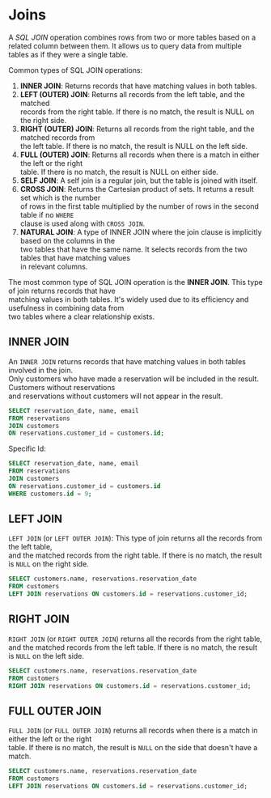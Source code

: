 # Joins

A *SQL JOIN* operation combines rows from two or more tables based on a related column between them. 
It allows us to query data from multiple tables as if they were a single table.   

Common types of SQL JOIN operations:

1. **INNER JOIN**: Returns records that have matching values in both tables.  
2. **LEFT (OUTER) JOIN**: Returns all records from the left table, and the matched  
   records from the right table. If there is no match, the result is NULL on the right side.  
4. **RIGHT (OUTER) JOIN**: Returns all records from the right table, and the matched records from  
   the left table. If there is no match, the result is NULL on the left side.  
6. **FULL (OUTER) JOIN**: Returns all records when there is a match in either the left or the right  
   table. If there is no match, the result is NULL on either side.  
8. **SELF JOIN**: A self join is a regular join, but the table is joined with itself.  
9. **CROSS JOIN**: Returns the Cartesian product of sets. It returns a result set which is the number  
   of rows in the first table multiplied by the number of rows in the second table if no `WHERE`  
   clause is used along with `CROSS JOIN`.
11. **NATURAL JOIN**: A type of INNER JOIN where the join clause is implicitly based on the columns in the  
    two tables that have the same name. It selects records from the two tables that have matching values  
    in relevant columns.  


The most common type of SQL JOIN operation is the **INNER JOIN**. This type of join returns records that have  
matching values in both tables. It's widely used due to its efficiency and usefulness in combining data from  
two tables where a clear relationship exists.  


## INNER JOIN

An `INNER JOIN` returns records that have matching values in both tables involved in the join.  
Only customers who have made a reservation will be included in the result. Customers without reservations  
and reservations without customers will not appear in the result.

```SQL
SELECT reservation_date, name, email
FROM reservations 
JOIN customers 
ON reservations.customer_id = customers.id;
```

Specific Id:

```SQL
SELECT reservation_date, name, email
FROM reservations 
JOIN customers 
ON reservations.customer_id = customers.id
WHERE customers.id = 9;
```

## LEFT JOIN

`LEFT JOIN` (or `LEFT OUTER JOIN`): This type of join returns all the records from the left table,  
and the matched records from the right table. If there is no match, the result is `NULL` on the right side.  

```SQL
SELECT customers.name, reservations.reservation_date
FROM customers
LEFT JOIN reservations ON customers.id = reservations.customer_id;
```

## RIGHT JOIN

`RIGHT JOIN` (or `RIGHT OUTER JOIN`) returns all the records from the right table, and the matched records 
from the left table. If there is no match, the result is `NULL` on the left side.

```SQL
SELECT customers.name, reservations.reservation_date
FROM customers
RIGHT JOIN reservations ON customers.id = reservations.customer_id;
```

## FULL OUTER JOIN

`FULL JOIN` (or `FULL OUTER JOIN`) returns all records when there is a match in either the left or the right  
table. If there is no match, the result is `NULL` on the side that doesn't have a match.  

```SQL
SELECT customers.name, reservations.reservation_date
FROM customers
LEFT JOIN reservations ON customers.id = reservations.customer_id;
```
